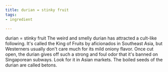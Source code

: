 ```yaml
---
title: durian = stinky fruit
tags:
- ingredient

---
```

durian = stinky fruit The weird and smelly durian has attracted a cult-like following. It's called the King of Fruits by aficionados in Southeast Asia, but Westerners usually don't care much for its mild oniony flavor. Once cut open, the durian gives off such a strong and foul odor that it's banned on Singaporean subways. Look for it in Asian markets. The boiled seeds of the durian are called betons.
